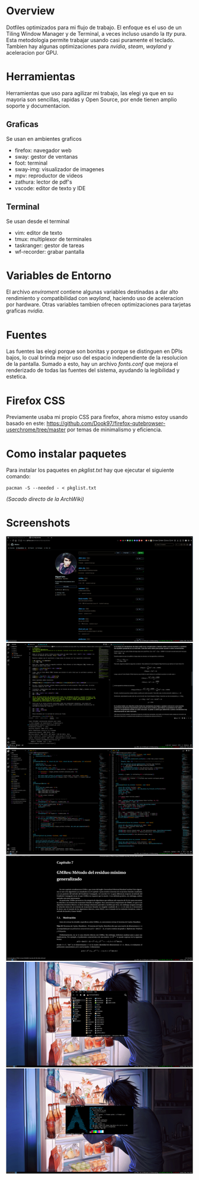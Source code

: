 # Overview
Dotfiles optimizados para mi flujo de trabajo. El enfoque es el uso de un Tiling Window Manager y
de Terminal, a veces incluso usando la _tty_ pura. Esta metodologia permite trabajar usando casi
puramente el teclado. Tambien hay algunas optimizaciones para _nvidia_, _steam_, _wayland_ y aceleracion por GPU.

# Herramientas
Herramientas que uso para agilizar mi trabajo, las elegi ya que en su mayoria son sencillas, rapidas
y Open Source, por ende tienen amplio soporte y documentacion.

## Graficas
Se usan en ambientes graficos

- firefox: navegador web
- sway: gestor de ventanas
- foot: terminal
- sway-img: visualizador de imagenes
- mpv: reproductor de videos
- zathura: lector de pdf's
- vscode: editor de texto y IDE

## Terminal
Se usan desde el terminal

- vim: editor de texto
- tmux: multiplexor de terminales
- taskranger: gestor de tareas
- wf-recorder: grabar pantalla

# Variables de Entorno
El archivo _enviroment_ contiene algunas variables destinadas a dar alto rendimiento y compatibilidad
con _wayland_, haciendo uso de aceleracion por hardware. Otras variables tambien ofrecen optimizaciones
para tarjetas graficas _nvidia_.

# Fuentes
Las fuentes las elegi porque son bonitas y porque se distinguen en DPIs bajos, lo cual brinda mejor
uso del espacio independiente de la resolucion de la pantalla. Sumado a esto, hay un archivo _fonts.conf_ 
que mejora el renderizado de todas las fuentes del sistema, ayudando la legibilidad y estetica.

# Firefox CSS
Previamente usaba mi propio CSS para firefox, ahora mismo estoy usando basado en este: 
https://github.com/Dook97/firefox-qutebrowser-userchrome/tree/master por temas de minimalismo 
y eficiencia.

# Como instalar paquetes
Para instalar los paquetes en _pkglist.txt_ hay que ejecutar el siguiente comando:

```
pacman -S --needed - < pkglist.txt
```

_(Sacado directo de la ArchWiki)_

# Screenshots
![](rice-1.png)
![](rice-2.png)
![](rice-3.png)
![](rice-4.png)
![](rice-5.png)
![](rice-6.png)
